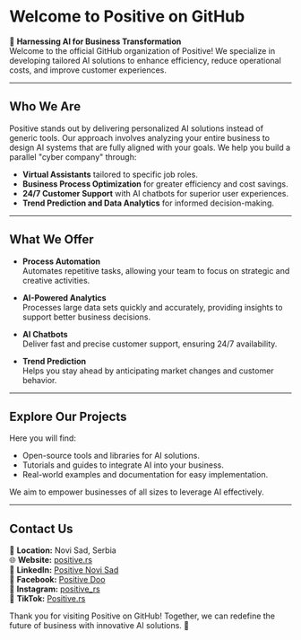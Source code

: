 # Welcome to Positive on GitHub

🌟 **Harnessing AI for Business Transformation**  
Welcome to the official GitHub organization of Positive! We specialize in developing tailored AI solutions to enhance efficiency, reduce operational costs, and improve customer experiences.

---

## Who We Are

Positive stands out by delivering personalized AI solutions instead of generic tools. Our approach involves analyzing your entire business to design AI systems that are fully aligned with your goals. We help you build a parallel "cyber company" through:

- **Virtual Assistants** tailored to specific job roles.  
- **Business Process Optimization** for greater efficiency and cost savings.  
- **24/7 Customer Support** with AI chatbots for superior user experiences.  
- **Trend Prediction and Data Analytics** for informed decision-making.

---

## What We Offer

- **Process Automation**  
  Automates repetitive tasks, allowing your team to focus on strategic and creative activities.

- **AI-Powered Analytics**  
  Processes large data sets quickly and accurately, providing insights to support better business decisions.

- **AI Chatbots**  
  Deliver fast and precise customer support, ensuring 24/7 availability.

- **Trend Prediction**  
  Helps you stay ahead by anticipating market changes and customer behavior.

---

## Explore Our Projects

Here you will find:
- Open-source tools and libraries for AI solutions.  
- Tutorials and guides to integrate AI into your business.  
- Real-world examples and documentation for easy implementation.

We aim to empower businesses of all sizes to leverage AI effectively.

---

## Contact Us

📍 **Location:** Novi Sad, Serbia  
🌐 **Website:** [positive.rs](https://positive.rs)  
💼 **LinkedIn:** [Positive Novi Sad](https://linkedin.com/company/positive-novi-sad)  
📘 **Facebook:** [Positive Doo](https://facebook.com/positivedoo)  
📸 **Instagram:** [positive_rs](https://instagram.com/positive_rs)  
🎥 **TikTok:** [Positive.rs](https://www.tiktok.com/@positive.rs)  

Thank you for visiting Positive on GitHub! Together, we can redefine the future of business with innovative AI solutions. 🚀
